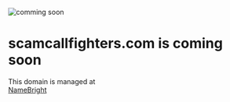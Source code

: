 ![comming soon](//sitecdn.com/nb/cdl/coming-soon.png)

scamcallfighters.com is coming soon
===================================

This domain is managed at  
[NameBright](http://www.namebright.com/)